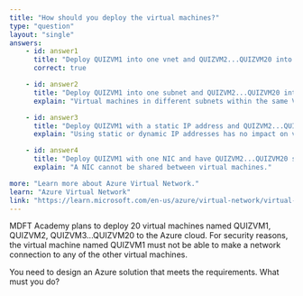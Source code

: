 ```yaml
---
title: "How should you deploy the virtual machines?"
type: "question"
layout: "single"
answers:
    - id: answer1
      title: "Deploy QUIZVM1 into one vnet and QUIZVM2...QUIZVM20 into another vnet"
      correct: true

    - id: answer2
      title: "Deploy QUIZVM1 into one subnet and QUIZVM2...QUIZVM20 into another subnet"
      explain: "Virtual machines in different subnets within the same VNet can still communicate with each other by default, so this solution wouldn't prevent QUIZVM1 from connecting to the other VMs."

    - id: answer3
      title: "Deploy QUIZVM1 with a static IP address and QUIZVM2...QUIZVM20 with dynamic IP addresses"
      explain: "Using static or dynamic IP addresses has no impact on virtual machine network connectivity."

    - id: answer4
      title: "Deploy QUIZVM1 with one NIC and have QUIZVM2...QUIZVM20 share another NIC"
      explain: "A NIC cannot be shared between virtual machines."

more: "Learn more about Azure Virtual Network."
learn: "Azure Virtual Network"
link: "https://learn.microsoft.com/en-us/azure/virtual-network/virtual-networks-overview"
---
```


MDFT Academy plans to deploy 20 virtual machines named QUIZVM1, QUIZVM2, QUIZVM3...QUIZVM20 to the Azure cloud. For security reasons, the virtual machine named QUIZVM1 must not be able to make a network connection to any of the other virtual machines.

You need to design an Azure solution that meets the requirements. What must you do?